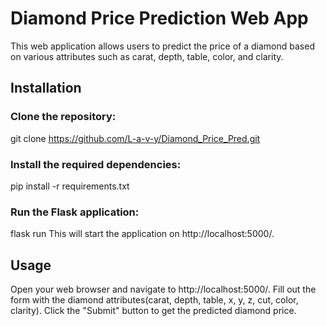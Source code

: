 # Diamond Price Prediction Web App
This web application allows users to predict the price of a diamond based on various attributes such as carat, depth, table, color, and clarity.

## Installation
### Clone the repository:
git clone https://github.com/L-a-v-y/Diamond_Price_Pred.git

### Install the required dependencies:
pip install -r requirements.txt

### Run the Flask application:
flask run
This will start the application on http://localhost:5000/.

## Usage
Open your web browser and navigate to http://localhost:5000/.
Fill out the form with the diamond attributes(carat, depth, table, x, y, z, cut, color, clarity).
Click the "Submit" button to get the predicted diamond price.
